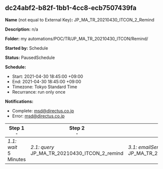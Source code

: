 ## dc24abf2-b82f-1bb1-4cc8-ecb7507439fa

**Name** (not equal to External Key)**:** JP_MA_TR_20210430_ITCON_2_Remind

**Description:** n/a

**Folder:** my automations/POC/TR/JP_MA_TR_20210430_ITCON/Remind/

**Started by:** Schedule

**Status:** PausedSchedule

**Schedule:**

* Start: 2021-04-30 18:45:00 +09:00
* End: 2021-04-30 18:45:00 +09:00
* Timezone: Tokyo Standard Time
* Recurrance: run only once

**Notifications:**

* Complete: msd@directus.co.jp
* Error: msd@directus.co.jp

| Step 1<br>_<small>-</small>_ | Step 2<br>_<small>-</small>_ | Step 3<br>_<small>-</small>_ |
| --- | --- | --- |
| _1.1: wait_<br>5 Minutes | _2.1: query_<br>JP_MA_TR_20210430_ITCON_2_remind | _3.1: emailSend_<br>JP_MA_TR_20210430_ITCON_2_remind |
